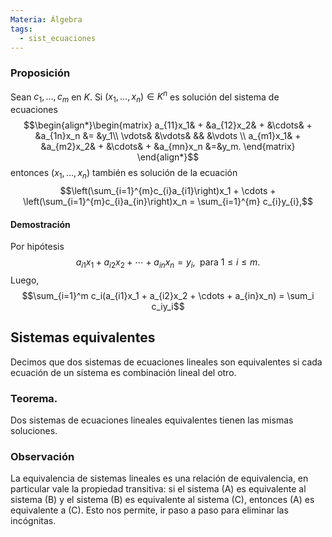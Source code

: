 ```yaml
---
Materia: Álgebra
tags:
  - sist_ecuaciones
---
```

### Proposición
Sean $c_1,\ldots,c_m$ en $K$. Si $(x_1,\ldots,x_n) \in K^n$  es solución del sistema de ecuaciones $$\begin{align*}\begin{matrix} a_{11}x_1& + &a_{12}x_2& + &\cdots& + &a_{1n}x_n &= &y_1\\ \vdots&  &\vdots& &&  &\vdots \\ a_{m1}x_1& + &a_{m2}x_2& + &\cdots& + &a_{mn}x_n &=&y_m. \end{matrix} \end{align*}$$ entonces $(x_1,\ldots,x_n)$ también es solución de la ecuación $$\left(\sum_{i=1}^{m}c_{i}a_{i1}\right)x_1 + \cdots +  	\left(\sum_{i=1}^{m}c_{i}a_{in}\right)x_n = \sum_{i=1}^{m}	c_{i}y_{i},$$

#### Demostración 
Por hipótesis $$a_{i1}x_1 + a_{i2}x_2 + \cdots + a_{in}x_n = y_i,\; \text{ para } 1 \le i \le m.$$ Luego, $$\sum_{i=1}^m c_i(a_{i1}x_1 + a_{i2}x_2 + \cdots + a_{in}x_n) = \sum_i c_iy_i$$


## Sistemas equivalentes
Decimos que dos sistemas de ecuaciones lineales son equivalentes si cada ecuación de un sistema es combinación lineal del otro. 
### Teorema. 
Dos sistemas de ecuaciones lineales equivalentes tienen las mismas soluciones.
### Observación
La equivalencia de sistemas lineales es una relación de equivalencia,  en particular  vale la propiedad transitiva: si el sistema (A) es equivalente al sistema (B) y  el sistema (B)  es equivalente al sistema (C),  entonces (A) es equivalente a (C). Esto nos permite, ir paso a paso para eliminar las incógnitas. 